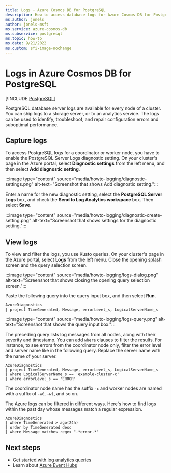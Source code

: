 ```yaml
---
title: Logs - Azure Cosmos DB for PostgreSQL
description: How to access database logs for Azure Cosmos DB for PostgreSQL
ms.author: jonels
author: jonels-msft
ms.service: azure-cosmos-db
ms.subservice: postgresql
ms.topic: how-to
ms.date: 9/21/2022
ms.custom: sfi-image-nochange
---
```


# Logs in Azure Cosmos DB for PostgreSQL

[!INCLUDE [PostgreSQL](../includes/appliesto-postgresql.md)]

PostgreSQL database server logs are available for every node of a
cluster. You can ship logs to a storage server, or to an analytics
service. The logs can be used to identify, troubleshoot, and repair
configuration errors and suboptimal performance.

## Capture logs

To access PostgreSQL logs for a coordinator or worker node,
you have to enable the PostgreSQL Server Logs diagnostic setting. On your cluster's page in the Azure portal, select **Diagnostic settings** from the left menu, and then select **Add diagnostic setting**.

:::image type="content" source="media/howto-logging/diagnostic-settings.png" alt-text="Screenshot that shows Add diagnostic setting.":::

Enter a name for the new diagnostic setting, select the **PostgreSQL Server Logs** box,
and check the **Send to Log Analytics workspace** box.  Then select **Save**.

:::image type="content" source="media/howto-logging/diagnostic-create-setting.png" alt-text="Screenshot that shows settings for the diagnostic setting.":::

## View logs

To view and filter the logs, you use Kusto queries. On your cluster's page in the Azure portal, select **Logs** from the left menu. Close the opening splash screen and the query selection screen.

:::image type="content" source="media/howto-logging/logs-dialog.png" alt-text="Screenshot that shows closing the opening query selection screen.":::

Paste the following query into the query input box, and then select **Run**.

```kusto
AzureDiagnostics
| project TimeGenerated, Message, errorLevel_s, LogicalServerName_s
```

:::image type="content" source="media/howto-logging/logs-query.png" alt-text="Screenshot that shows the query input box.":::

The preceding query lists log messages from all nodes, along with their severity
and timestamp. You can add `where` clauses to filter the results. For instance,
to see errors from the coordinator node only, filter the error level and server
name like in the following query. Replace the server name with the name of your server. 

```kusto
AzureDiagnostics
| project TimeGenerated, Message, errorLevel_s, LogicalServerName_s
| where LogicalServerName_s == 'example-cluster-c'
| where errorLevel_s == 'ERROR'
```

The coordinator node name has the suffix `-c` and worker nodes are named
with a suffix of `-w0`, `-w1`, and so on.

The Azure logs can be filtered in different ways. Here's how to find logs
within the past day whose messages match a regular expression.

```kusto
AzureDiagnostics
| where TimeGenerated > ago(24h)
| order by TimeGenerated desc
| where Message matches regex ".*error.*"
```

## Next steps

- [Get started with log analytics queries](/azure/azure-monitor/logs/log-analytics-tutorial)
- Learn about [Azure Event Hubs](/azure/event-hubs/event-hubs-about)
